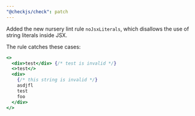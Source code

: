 ```yaml
---
"@checkjs/check": patch
---
```


Added the new nursery lint rule `noJsxLiterals`, which disallows the use of string literals inside JSX.

The rule catches these cases:

```jsx
<>
  <div>test</div> {/* test is invalid */}
  <>test</>
  <div>
    {/* this string is invalid */}
    asdjfl
    test
    foo
  </div>
</>
```
